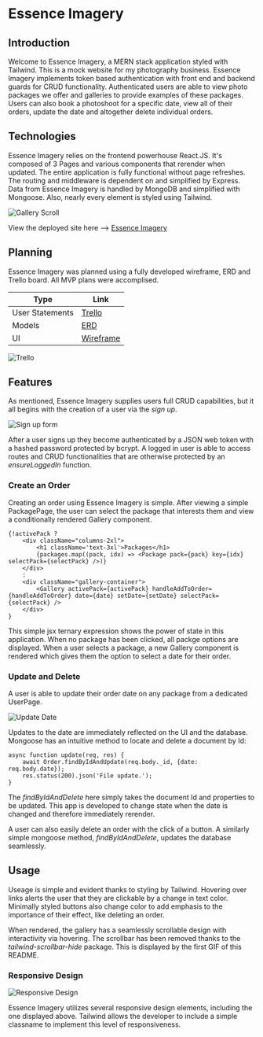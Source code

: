 # Essence Imagery

## Introduction

Welcome to Essence Imagery, a MERN stack application styled with Tailwind. This is a mock website for my photography business. Essence Imagery implements token based authentication with front end and backend guards for CRUD functionality. Authenticated users are able to view photo packages we offer and galleries to provide examples of these packages. Users can also book a photoshoot for a specific date, view all of their orders, update the date and altogether delete individual orders. 

## Technologies

Essence Imagery relies on the frontend powerhouse React.JS. It's composed of 3 Pages and various components that rerender when updated. The entire application is fully functional without page refreshes. The routing and middleware is dependent on and simplified by Express. Data from Essence Imagery is handled by MongoDB and simplified with Mongoose. Also, nearly every element is styled using Tailwind. 

![Gallery Scroll](https://media.giphy.com/media/aZNIeFFlMd2ALFZLR0/giphy-downsized.gif)

View the deployed site here --> [Essence Imagery](https://essence-imagery.herokuapp.com/)

## Planning

Essence Imagery was planned using a fully developed wireframe, ERD and Trello board. All MVP plans were accomplised. 

| Type | Link |
|-----|-----
| User Statements | [Trello](https://trello.com/b/Oh7JX2H3/project3) |
| Models | [ERD](https://lucid.app/lucidchart/d2d3ba39-a4f7-4208-909e-4d3f2280b97f/edit?beaconFlowId=293E4409970036BA&invitationId=inv_37e29a90-f3a1-41b3-8641-9af0e5b563f2&page=0_0#)|
| UI | [Wireframe](https://www.figma.com/file/4ymiL0bgZZ3sNQazVtWwtX/Project3?node-id=0-1&t=3KznuURnvlEmjiWr-0)|

![Trello](https://i.ibb.co/hK8zLD5/873-C3568-397-A-448-B-BB73-100-B7-A31-D1-A8.jpg)


## Features

As mentioned, Essence Imagery supplies users full CRUD capabilities, but it all begins with the creation of a user via the *sign up*.

![Sign up form](https://i.ibb.co/ZGGwmwz/62-CAE80-E-50-C5-402-F-8245-68-F8-DD36559-D.jpg)

After a user signs up they become authenticated by a JSON web token with a hashed password protected by bcrypt. A logged in user is able to access routes and CRUD functionalities that are otherwise protected by an *ensureLoggedIn* function.

### Create an Order

Creating an order using Essence Imagery is simple. After viewing a simple PackagePage, the user can select the package that interests them and view a conditionally rendered Gallery component. 

```
{!activePack ?
    <div className="columns-2xl">
        <h1 className='text-3xl'>Packages</h1>
        {packages.map((pack, idx) => <Package pack={pack} key={idx} selectPack={selectPack} />)}
    </div>
    :
    <div className="gallery-container">
        <Gallery activePack={activePack} handleAddToOrder={handleAddToOrder} date={date} setDate={setDate} selectPack={selectPack} />
    </div>
}
```

This simple jsx ternary expression shows the power of state in this application. When no package has been clicked, all packge options are displayed. When a user selects a package, a new Gallery component is rendered which gives them the option to select a date for their order.

### Update and Delete

A user is able to update their order date on any package from a dedicated UserPage.

![Update Date](https://i.ibb.co/ZBRffWM/Screenshot-2023-04-20-at-9-06-24-PM.png)

Updates to the date are immediately reflected on the UI and the database. Mongoose has an intuitive method to locate and delete a document by Id: 
```
async function update(req, res) {
    await Order.findByIdAndUpdate(req.body._id, {date: req.body.date}); 
    res.status(200).json('File update.');
}
```
The *findByIdAndDelete* here simply takes the document Id and properties to be updated. This app is developed to change state when the date is changed and therefore immediately rerender. 

A user can also easily delete an order with the click of a button. A similarly simple mongoose method, *findByIdAndDelete*, updates the database seamlessly. 

## Usage

Useage is simple and evident thanks to styling by Tailwind. Hovering over links alerts the user that they are clickable by a change in text color. Minimally styled buttons also change color to add emphasis to the importance of their effect, like deleting an order. 

When rendered, the gallery has a seamlessly scrollable design with interactivity via hovering. The scrollbar has been removed thanks to the *tailwind-scrollbar-hide* package. This is displayed by the first GIF of this README.

### Responsive Design
![Responsive Design](https://media.giphy.com/media/3yWOgwwcTfIipnUc6a/giphy.gif)

Essence Imagery utilizes several responsive design elements, including the one displayed above. Tailwind allows the developer to include a simple classname to implement this level of responsiveness. 